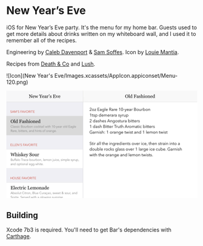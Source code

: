 # New Year’s Eve

iOS for New Year’s Eve party. It's the menu for my home bar. Guests used to get more details about drinks written on my whiteboard wall, and I used it to remember all of the recipes.

Engineering by [Caleb Davenport](https://twitter.com/calebd) & [Sam Soffes](https://twitter.com/soffes). Icon by [Louie Mantia](https://twitter.com/mantia).

Recipes from [Death & Co](http://www.amazon.com/gp/product/1607745259/ref=as_li_tl?ie=UTF8&camp=1789&creative=390957&creativeASIN=1607745259&linkCode=as2&tag=nothimagic-20&linkId=QZPHCI5BKF6QJZCQ) and [Lush](https://itunes.apple.com/us/app/lush-cocktail-mixed-drink/id719854580?mt=8&uo=4&at=1l3vmtU).

![Icon](New Year's Eve/Images.xcassets/AppIcon.appiconset/Menu-120.png)

![Screenshot](Screenshot.png)

## Building

Xcode 7b3 is required. You'll need to get Bar's dependencies with [Carthage](https://github.com/carthage/carthage).
